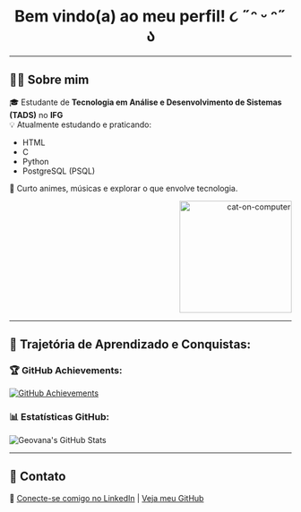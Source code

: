 <h1 align="center">Bem vindo(a) ao meu perfil! ૮ ˶ᵔ ᵕ ᵔ˶ ა</h1>

---

## 🧑‍💻 Sobre mim

🎓 Estudante de **Tecnologia em Análise e Desenvolvimento de Sistemas (TADS)** no **IFG**  
💡 Atualmente estudando e praticando:
- HTML
- C
- Python
- PostgreSQL (PSQL)

🤍 Curto animes, músicas e explorar o que envolve tecnologia.

<p align="right">
  <img src="https://i.makeagif.com/media/7-23-2024/nCKO7Z.gif" width="200" alt="cat-on-computer" />
</p>

---

## 🚀 Trajetória de Aprendizado e Conquistas:

### 🏆 GitHub Achievements:
[![GitHub Achievements](https://github.githubassets.com/images/modules/profile/achievements-default.png)](https://github.com/Geovana506)

### 📊 Estatísticas GitHub:

![Geovana's GitHub Stats](https://github-readme-stats.vercel.app/api?username=Geovana506&show_icons=true&theme=tokyonight&count_private=true)

---

## 🔗 Contato

📎 [Conecte-se comigo no LinkedIn](https://www.linkedin.com/in/geovana-nunes-santos-silva-493889265/) | [Veja meu GitHub](https://github.com/Geovana506)


<!--
**Geovana506/Geovana506** is a ✨ _special_ ✨ repository because its `README.md` (this file) appears on your GitHub profile.

Here are some ideas to get you started:

- 🔭 I’m currently working on ...
- 🌱 I’m currently learning ...
- 👯 I’m looking to collaborate on ...
- 🤔 I’m looking for help with ...
- 💬 Ask me about ...
- 📫 How to reach me: ...
- 😄 Pronouns: ...
- ⚡ Fun fact: ...
-->
